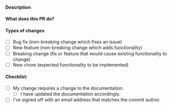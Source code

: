 <!--- Provide a general summary of your changes in the Title above -->

#### Description

<!--- Describe your changes in detail -->

#### What does this PR do?

<!--- Why is this change required? What problem does it solve? -->
<!--- If it fixes an open issue, please link to the issue here. -->

#### Types of changes

<!--- What types of changes does your code introduce? Put an `x` in all the boxes that apply: -->

- [ ] Bug fix (non-breaking change which fixes an issue)
- [ ] New feature (non-breaking change which adds functionality)
- [ ] Breaking change (fix or feature that would cause existing functionality to change)
- [ ] New chore (expected functionality to be implemented)

#### Checklist:

<!--- Go over all the following points, and put an `x` in all the boxes that apply. -->
<!--- If you're unsure about any of these, don't hesitate to ask. We're here to help! -->

- [ ] My change requires a change to the documentation.
  - [ ] I have updated the documentation accordingly.
- [ ] I've signed off with an email address that matches the commit author.
